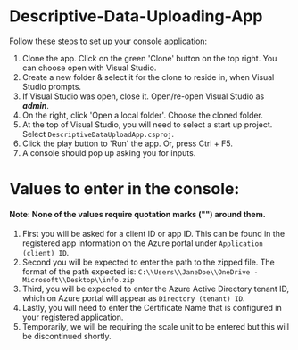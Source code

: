 # Descriptive-Data-Uploading-App

Follow these steps to set up your console application:
1. Clone the app. Click on the green 'Clone' button on the top right. You can choose open with Visual Studio.
2. Create a new folder & select it for the clone to reside in, when Visual Studio prompts.
3. If Visual Studio was open, close it. Open/re-open Visual Studio as ***admin***.
4. On the right, click 'Open a local folder'. Choose the cloned folder.
5. At the top of Visual Studio, you will need to select a start up project. Select ```DescriptiveDataUploadApp.csproj```.
6. Click the play button to 'Run' the app. Or, press Ctrl + F5.
7. A console should pop up asking you for inputs.

# Values to enter in the console:

#### __Note__: None of the values require quotation marks ("") around them.

1. First you will be asked for a client ID or app ID. This can be found in the registered app information on the Azure portal under ```Application (client) ID```.
2. Second you will be expected to enter the path to the zipped file. The format of the path expected is:
 ```C:\\Users\\JaneDoe\\OneDrive - Microsoft\\Desktop\\info.zip```
3. Third, you will be expected to enter the Azure Active Directory tenant ID, which on Azure portal will appear as ```Directory (tenant) ID```.
4. Lastly, you will need to enter the Certificate Name that is configured in your registered application.
5. Temporarily, we will be requiring the scale unit to be entered but this will be discontinued shortly.
